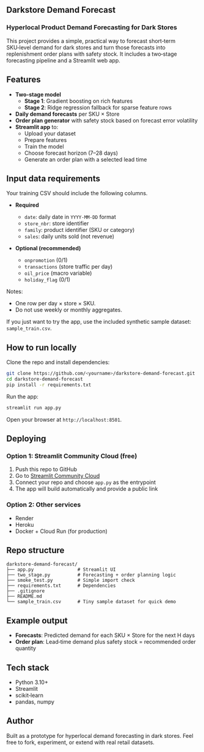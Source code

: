 ## Darkstore Demand Forecast

### Hyperlocal Product Demand Forecasting for Dark Stores
This project provides a simple, practical way to forecast short‑term SKU‑level demand for dark stores and turn those forecasts into replenishment order plans with safety stock. It includes a two‑stage forecasting pipeline and a Streamlit web app.

## Features
- **Two‑stage model**
  - **Stage 1**: Gradient boosting on rich features
  - **Stage 2**: Ridge regression fallback for sparse feature rows
- **Daily demand forecasts** per SKU × Store
- **Order plan generator** with safety stock based on forecast error volatility
- **Streamlit app** to:
  - Upload your dataset
  - Prepare features
  - Train the model
  - Choose forecast horizon (7–28 days)
  - Generate an order plan with a selected lead time

## Input data requirements
Your training CSV should include the following columns.

- **Required**
  - `date`: daily date in `YYYY-MM-DD` format
  - `store_nbr`: store identifier
  - `family`: product identifier (SKU or category)
  - `sales`: daily units sold (not revenue)

- **Optional (recommended)**
  - `onpromotion` (0/1)
  - `transactions` (store traffic per day)
  - `oil_price` (macro variable)
  - `holiday_flag` (0/1)

Notes:
- One row per day × store × SKU.
- Do not use weekly or monthly aggregates.

If you just want to try the app, use the included synthetic sample dataset: `sample_train.csv`.

## How to run locally
Clone the repo and install dependencies:

```bash
git clone https://github.com/<yourname>/darkstore-demand-forecast.git
cd darkstore-demand-forecast
pip install -r requirements.txt
```

Run the app:

```bash
streamlit run app.py
```

Open your browser at `http://localhost:8501`.

## Deploying
### Option 1: Streamlit Community Cloud (free)
1. Push this repo to GitHub
2. Go to [Streamlit Community Cloud](https://streamlit.io/cloud)
3. Connect your repo and choose `app.py` as the entrypoint
4. The app will build automatically and provide a public link

### Option 2: Other services
- Render
- Heroku
- Docker + Cloud Run (for production)

## Repo structure
```
darkstore-demand-forecast/
├── app.py                # Streamlit UI
├── two_stage.py          # Forecasting + order planning logic
├── smoke_test.py         # Simple import check
├── requirements.txt      # Dependencies
├── .gitignore
├── README.md
└── sample_train.csv      # Tiny sample dataset for quick demo
```

## Example output
- **Forecasts**: Predicted demand for each SKU × Store for the next H days
- **Order plan**: Lead‑time demand plus safety stock = recommended order quantity

## Tech stack
- Python 3.10+
- Streamlit
- scikit‑learn
- pandas, numpy

## Author
Built as a prototype for hyperlocal demand forecasting in dark stores. Feel free to fork, experiment, or extend with real retail datasets.


